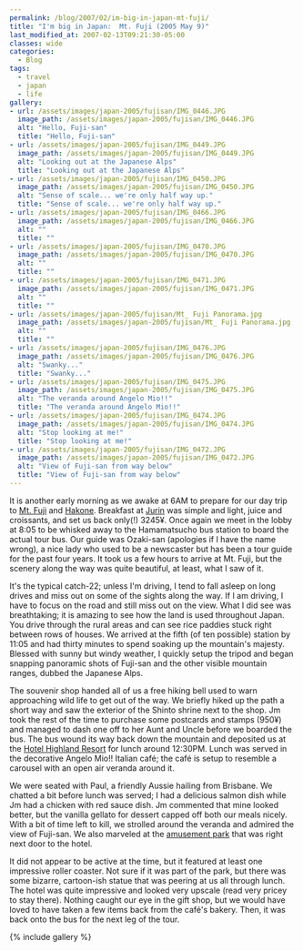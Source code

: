 ```yaml
---
permalink: /blog/2007/02/im-big-in-japan-mt-fuji/
title: "I'm big in Japan:  Mt. Fuji (2005 May 9)"
last_modified_at: 2007-02-13T09:21:30-05:00
classes: wide
categories:
  - Blog
tags:
  - travel
  - japan
  - life
gallery:
- url: /assets/images/japan-2005/fujisan/IMG_0446.JPG
  image_path: /assets/images/japan-2005/fujisan/IMG_0446.JPG
  alt: "Hello, Fuji-san"
  title: "Hello, Fuji-san"
- url: /assets/images/japan-2005/fujisan/IMG_0449.JPG
  image_path: /assets/images/japan-2005/fujisan/IMG_0449.JPG
  alt: "Looking out at the Japanese Alps"
  title: "Looking out at the Japanese Alps"
- url: /assets/images/japan-2005/fujisan/IMG_0450.JPG
  image_path: /assets/images/japan-2005/fujisan/IMG_0450.JPG
  alt: "Sense of scale... we're only half way up."
  title: "Sense of scale... we're only half way up."
- url: /assets/images/japan-2005/fujisan/IMG_0466.JPG
  image_path: /assets/images/japan-2005/fujisan/IMG_0466.JPG
  alt: ""
  title: ""
- url: /assets/images/japan-2005/fujisan/IMG_0470.JPG
  image_path: /assets/images/japan-2005/fujisan/IMG_0470.JPG
  alt: ""
  title: ""
- url: /assets/images/japan-2005/fujisan/IMG_0471.JPG
  image_path: /assets/images/japan-2005/fujisan/IMG_0471.JPG
  alt: ""
  title: ""
- url: /assets/images/japan-2005/fujisan/Mt_ Fuji Panorama.jpg
  image_path: /assets/images/japan-2005/fujisan/Mt_ Fuji Panorama.jpg
  alt: ""
  title: ""
- url: /assets/images/japan-2005/fujisan/IMG_0476.JPG
  image_path: /assets/images/japan-2005/fujisan/IMG_0476.JPG
  alt: "Swanky..."
  title: "Swanky..."
- url: /assets/images/japan-2005/fujisan/IMG_0475.JPG
  image_path: /assets/images/japan-2005/fujisan/IMG_0475.JPG
  alt: "The veranda around Angelo Mio!!"
  title: "The veranda around Angelo Mio!!"
- url: /assets/images/japan-2005/fujisan/IMG_0474.JPG
  image_path: /assets/images/japan-2005/fujisan/IMG_0474.JPG
  alt: "Stop looking at me!"
  title: "Stop looking at me!"
- url: /assets/images/japan-2005/fujisan/IMG_0472.JPG
  image_path: /assets/images/japan-2005/fujisan/IMG_0472.JPG
  alt: "View of Fuji-san from way below"
  title: "View of Fuji-san from way below"
---
```


It is another early morning as we awake at 6AM to prepare for our day trip to [Mt. Fuji](http://en.wikipedia.org/wiki/Mt._Fuji)
and [Hakone](http://en.wikipedia.org/wiki/Hakone).  Breakfast at [Jurin](http://www.keioplaza.com/restaurants/coffee.html)
was simple and light, juice and croissants, and set us back only(!) 3245&yen;.  Once again we meet in the lobby at 8:05
to be whisked away to the Hamamatsucho bus station to board the actual tour bus.  Our guide was Ozaki-san (apologies if
I have the name wrong), a nice lady who used to be a newscaster but has been a tour guide for the past four years.
It took us a few hours to arrive at Mt. Fuji, but the scenery along the way was quite beautiful, at least, what I saw of it.

It's the typical catch-22; unless I'm driving, I tend to fall asleep on long drives and miss out on some of the sights
along the way. If I am driving, I have to focus on the road and still miss out on the view.  What I did see was
breathtaking; it is amazing to see how the land is used throughout Japan.  You drive through the rural areas and can see
rice paddies stuck right between rows of houses. We arrived at the fifth (of ten possible) station by 11:05 and had
thirty minutes to spend soaking up the mountain's majesty.  Blessed with sunny but windy weather, I quickly setup the
tripod and began snapping panoramic shots of Fuji-san and the other visible mountain ranges, dubbed the Japanese Alps.

The souvenir shop handed all of us a free hiking bell used to warn approaching wild life to get out of the way.  We
briefly hiked up the path a short way and saw the exterior of the Shinto shrine next to the shop.  Jm took the rest of
the time to purchase some postcards and stamps (950&yen;) and managed to dash one off to her Aunt and Uncle before we
boarded the bus.  The bus wound its way back down the mountain and deposited us at the [Hotel Highland Resort](http://www.highlandresort.co.jp/english/index.html)
for lunch around 12:30PM.  Lunch was served in the decorative Angelo Mio!! Italian caf&eacute;; the caf&eacute; is setup
to resemble a carousel with an open air veranda around it.

We were seated with Paul, a friendly Aussie hailing from Brisbane.  We chatted a bit before lunch was served; I had a
delicious salmon dish while Jm had a chicken with red sauce dish.  Jm commented that mine looked better, but the vanilla
gellato for dessert capped off both our meals nicely.  With a bit of time left to kill, we strolled around the veranda
and admired the view of Fuji-san.  We also marveled at the [amusement park](http://www.fuji-q.com/fuji-q-en/main/e-main.htm)
that was right next door to the hotel.

It did not appear to be active at the time, but it featured at least one impressive roller coaster.  Not sure if it was
part of the park, but there was some bizarre, cartoon-ish statue that was peering at us all through lunch.  The hotel was
quite impressive and looked very upscale (read very pricey to stay there).  Nothing caught our eye in the gift shop, but
we would have loved to have taken a few items back from the caf&eacute;'s bakery.  Then, it was back onto the bus for
the next leg of the tour.

{% include gallery %}